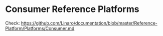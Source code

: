 # Consumer Reference Platforms

Check: 
https://github.com/Linaro/documentation/blob/master/Reference-Platform/Platforms/Consumer.md
